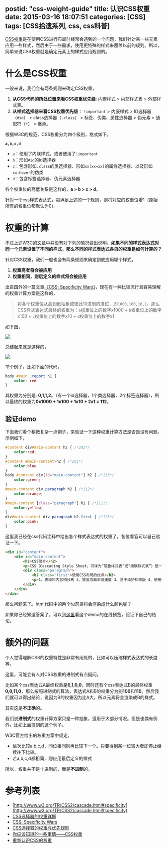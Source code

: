 postid: "css-weight-guide"
title: 认识CSS权重
date: 2015-03-16 18:07:51
categories: [CSS]
tags: [CSS拾遗系列, css, css科普]
---

[CSS权重](http://www.w3.org/TR/CSS2/cascade.html#specificity)是在使用CSS进行布局时经常会遇到的一个问题，我们针对某一些元素应用一些样式，然后由于一些需求，使用更特殊的样式来覆盖以前的规则。所以，简单来说CSS权重就是确定元素上的样式应用规则的。

# 什么是CSS权重

一般来说，我们会有两条规则来确定CSS权重，

1. **从CSS代码的所处位置来看CSS权重优先级**: 内嵌样式 > 内部样式表 > 外部样式表。
2. **从样式选择器来看CSS权重优先级**： `!important` > 内嵌样式 > ID选择器（`#id`） > class选择器（`.class`） > 标签、伪类、属性选择器 > 伪元素 > 通配符（`*`） > 继承。

根据W3C的规范，CSS权重分为四个级别，格式如下，

**`a,b,c,d`**

- `a`：使用了内联样式，或者使用了`!important`
- `b`：形如`#id`的id选择器
- `c`：包含形如`.class`的类选择器、形如`xx[xx=xx]`的属性选择器、以及形如`xx:hover`的伪类
- `d`：包含标签选择器、伪元素选择器

各个权重位的高低关系是这样的，**a > b > c > d**。

针对一个css样式表达式，每满足上述的一个规则，则将对应的权重位增1（原始所有的权重位都默认为0）。

# 权重的计算

不过上述W3C的[文章](http://www.w3.org/TR/CSS2/cascade.html#specificity)中并没有对下列的情况做出说明，**如果不同的样式表达式对同一个元素设置了不同的样式，那么不同的样式表达式各自的权重是如何计算的？**

针对CSS权重，我们一般也会有两条规则来确定到底应用哪个样式，

1. **权重高者将会被应用**
2. **权重相同，则后定义的样式将会被应用**

出自国外的一篇文章[《CSS: Specificity Wars》](http://www.stuffandnonsense.co.uk/archives/css_specificity_wars.html)，现在有一种比较流行且容易理解的权重计算方案是这样的，

> 将各个权重位从高到低抽象成彼此10进制的进位，即`1000,100,10,1`，那么CSS样式表达式最终的权重为：`a`权重位上的数字x1000 + `b`权重位上的数字x100 + `c`权重位上的数字x10 + `d`权重位上的数字x1

如下图，

![](http://7xkwt1.com1.z0.glb.clouddn.com/认识CSS权重-001.png)

总结起来就是这样的，

![](http://7xkwt1.com1.z0.glb.clouddn.com/认识CSS权重-002.png)

举个例子，比如下面的代码，

```css
body #main .report h1 {
    color: red
}
```

其权重为分别是: **0,1,1,2**。（有一个id选择器，1个类选择器，2个标签选择器），所以最终的权重为**0x1000 + 1x100 + 1x10 + 2x1 = 112**。

## 验证demo

下面我们看个稍微复杂一点例子，来验证一下这种权重计算方法是否是没有问题。示例如下，

```css
#content div#main-content h2 { /*202*/
    color:red;
}
#content #main-content>h2 { /*201*/
    color:blue
}
body #content div[id="main-content"] h2 { /*113*/
    color:green;
}
#main-content div.paragraph h2 { /*112*/
    color:orange;
}
#main-content [class="paragraph"] h2 { /*111*/
    color:yellow;
}
div#main-content div.paragraph h2.first { /*123*/
    color:pink;
}
```

这里我已经在css代码注释中给出各个样式表达式的权重了，各位看官可以自己验证一下。

```html
<div id="content">
    <div id="main-content">
        <h2>CSS简介</h2>
        <p>CSS（Cascading Style Sheet，可译为“层叠样式表”或“级联样式表”）是一组格式设置规则，用于控制Web页面的外观。</p>
        <div class="paragraph">
            <h2 class="first">使用CSS布局的优点</h2>
            <p>1、表现和内容相分离 2、提高页面浏览速度 3、易于维护和改版 4、使用CSS布局更符合现在的W3C标准.</p>
        </div>
    </div>
</div>
```

那么问题来了。html代码中的两个`h2`前提将会渲染成什么颜色呢？

如果你已经知道答案了，可以到[这里](http://runjs.cn/detail/s2szltcq)看这个demo的在线预览，验证下自己的结论。

# 额外的问题

个人觉得理解CSS的权重特性是非常有用处的，比如可以压缩样式表达式的长度等。

这里，可能会有人对CSS权重的进制式有点疑问。

比如某个css表达式A最终权重是**0,1,0,0**，同时还有个css表达式B的最终权重**0,0,11,0**，那么按照进制式的算法，表达式A和B的权重分为别**100**和**110**。然后我们就可以得出结论，说因为B的权重因为比A大，所以元素将会渲染成B的样式。

其实这是**不正确**的。

我们说**进制式**的权重计算方案只是一种抽象，适用于大部分情况。但是也偶有例外，比如上面提到的这个例子。

W3C官方给出的权重方案中规定，

- 依次比较a,b,c,d，同位相同则再比较下一个。只要得到某一位较大者即停止继续往下比较。
- 若a,b,c,d都相同，则应用最后定义的样式

所以，权重并不是十进制的，而是**不进制**的。

# 参考列表

- [http://www.w3.org/TR/CSS2/cascade.html#specificity](http://www.w3.org/TR/CSS2/cascade.html#specificity)
- [CSS选择器的权重详解](http://www.cnblogs.com/rubylouvre/archive/2010/03/17/1687786.html)
- [CSS: Specificity Wars](http://www.stuffandnonsense.co.uk/archives/css_specificity_wars.html)
- [CSS选择器的权重与优先规则](http://www.nowamagic.net/csszone/css_SeletorPriorityRules.php)
- [你应该知道的一些事情——CSS权重](http://www.w3cplus.com/css/css-specificity-things-you-should-know.html)
- [重新认识CSS的权重](http://www.cssforest.org/blog/index.php?id=185)



